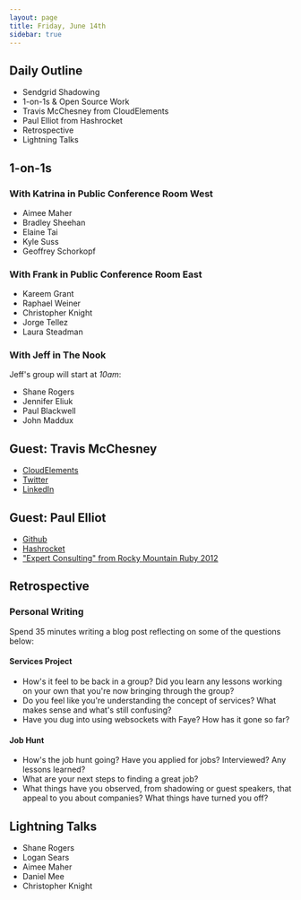 ```yaml
---
layout: page
title: Friday, June 14th
sidebar: true
---
```


## Daily Outline

* Sendgrid Shadowing
* 1-on-1s & Open Source Work
* Travis McChesney from CloudElements
* Paul Elliot from Hashrocket
* Retrospective
* Lightning Talks

## 1-on-1s

### With Katrina in Public Conference Room West

* Aimee Maher
* Bradley Sheehan
* Elaine Tai
* Kyle Suss
* Geoffrey Schorkopf

### With Frank in Public Conference Room East

* Kareem Grant
* Raphael Weiner
* Christopher Knight
* Jorge Tellez
* Laura Steadman

### With Jeff in The Nook

Jeff's group will start at *10am*:

* Shane Rogers
* Jennifer Eliuk
* Paul Blackwell
* John Maddux

## Guest: Travis McChesney

* [CloudElements](http://cloud-elements.com/)
* [Twitter](https://twitter.com/travisj37)
* [LinkedIn](http://www.linkedin.com/profile/view?id=93772095)

## Guest: Paul Elliot

* [Github](https://github.com/paulelliott)
* [Hashrocket](http://hashrocket.com/people/paul-elliott)
* ["Expert Consulting" from Rocky Mountain Ruby 2012](http://www.everytalk.tv/talks/2087-Rocky-Mountain-Ruby-Expert-Consulting)

## Retrospective

### Personal Writing

Spend 35 minutes writing a blog post reflecting on some of the questions below:

#### Services Project

* How's it feel to be back in a group? Did you learn any lessons working on your own that you're now bringing through the group?
* Do you feel like you're understanding the concept of services? What makes sense and what's still confusing?
* Have you dug into using websockets with Faye? How has it gone so far?

#### Job Hunt

* How's the job hunt going? Have you applied for jobs? Interviewed? Any lessons learned?
* What are your next steps to finding a great job?
* What things have you observed, from shadowing or guest speakers, that appeal to you about companies? What things have turned you off?

## Lightning Talks

* Shane Rogers
* Logan Sears
* Aimee Maher
* Daniel Mee
* Christopher Knight
